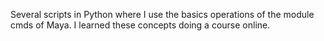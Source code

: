 Several scripts in Python where I use the basics operations of the module cmds of Maya. I learned these concepts doing a course online. 
